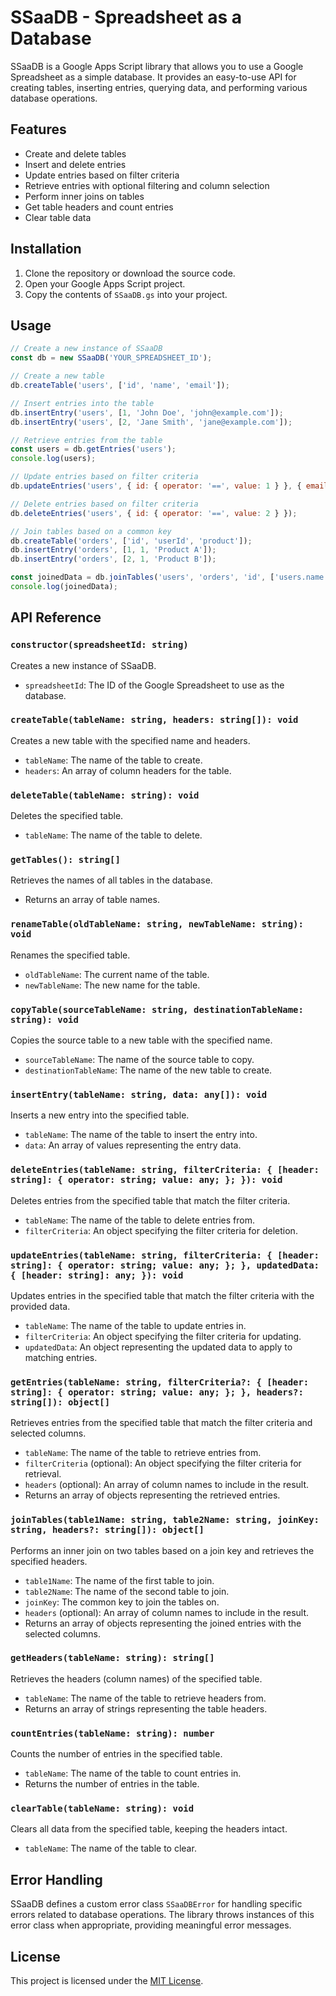 # SSaaDB - Spreadsheet as a Database

SSaaDB is a Google Apps Script library that allows you to use a Google Spreadsheet as a simple database. It provides an easy-to-use API for creating tables, inserting entries, querying data, and performing various database operations.

## Features

- Create and delete tables
- Insert and delete entries
- Update entries based on filter criteria
- Retrieve entries with optional filtering and column selection
- Perform inner joins on tables
- Get table headers and count entries
- Clear table data

## Installation

1. Clone the repository or download the source code.
2. Open your Google Apps Script project.
3. Copy the contents of `SSaaDB.gs` into your project.

## Usage

```javascript
// Create a new instance of SSaaDB
const db = new SSaaDB('YOUR_SPREADSHEET_ID');

// Create a new table
db.createTable('users', ['id', 'name', 'email']);

// Insert entries into the table
db.insertEntry('users', [1, 'John Doe', 'john@example.com']);
db.insertEntry('users', [2, 'Jane Smith', 'jane@example.com']);

// Retrieve entries from the table
const users = db.getEntries('users');
console.log(users);

// Update entries based on filter criteria
db.updateEntries('users', { id: { operator: '==', value: 1 } }, { email: 'john.doe@example.com' });

// Delete entries based on filter criteria
db.deleteEntries('users', { id: { operator: '==', value: 2 } });

// Join tables based on a common key
db.createTable('orders', ['id', 'userId', 'product']);
db.insertEntry('orders', [1, 1, 'Product A']);
db.insertEntry('orders', [2, 1, 'Product B']);

const joinedData = db.joinTables('users', 'orders', 'id', ['users.name', 'orders.product']);
console.log(joinedData);
```

## API Reference

### `constructor(spreadsheetId: string)`
Creates a new instance of SSaaDB.
- `spreadsheetId`: The ID of the Google Spreadsheet to use as the database.

### `createTable(tableName: string, headers: string[]): void`
Creates a new table with the specified name and headers.
- `tableName`: The name of the table to create.
- `headers`: An array of column headers for the table.

### `deleteTable(tableName: string): void`
Deletes the specified table.
- `tableName`: The name of the table to delete.

### `getTables(): string[]`
Retrieves the names of all tables in the database.
- Returns an array of table names.

### `renameTable(oldTableName: string, newTableName: string): void`
Renames the specified table.
- `oldTableName`: The current name of the table.
- `newTableName`: The new name for the table.

### `copyTable(sourceTableName: string, destinationTableName: string): void`
Copies the source table to a new table with the specified name.
- `sourceTableName`: The name of the source table to copy.
- `destinationTableName`: The name of the new table to create.

### `insertEntry(tableName: string, data: any[]): void`
Inserts a new entry into the specified table.
- `tableName`: The name of the table to insert the entry into.
- `data`: An array of values representing the entry data.

### `deleteEntries(tableName: string, filterCriteria: { [header: string]: { operator: string; value: any; }; }): void`
Deletes entries from the specified table that match the filter criteria.
- `tableName`: The name of the table to delete entries from.
- `filterCriteria`: An object specifying the filter criteria for deletion.

### `updateEntries(tableName: string, filterCriteria: { [header: string]: { operator: string; value: any; }; }, updatedData: { [header: string]: any; }): void`
Updates entries in the specified table that match the filter criteria with the provided data.
- `tableName`: The name of the table to update entries in.
- `filterCriteria`: An object specifying the filter criteria for updating.
- `updatedData`: An object representing the updated data to apply to matching entries.

### `getEntries(tableName: string, filterCriteria?: { [header: string]: { operator: string; value: any; }; }, headers?: string[]): object[]`
Retrieves entries from the specified table that match the filter criteria and selected columns.
- `tableName`: The name of the table to retrieve entries from.
- `filterCriteria` (optional): An object specifying the filter criteria for retrieval.
- `headers` (optional): An array of column names to include in the result.
- Returns an array of objects representing the retrieved entries.

### `joinTables(table1Name: string, table2Name: string, joinKey: string, headers?: string[]): object[]`
Performs an inner join on two tables based on a join key and retrieves the specified headers.
- `table1Name`: The name of the first table to join.
- `table2Name`: The name of the second table to join.
- `joinKey`: The common key to join the tables on.
- `headers` (optional): An array of column names to include in the result.
- Returns an array of objects representing the joined entries with the selected columns.

### `getHeaders(tableName: string): string[]`
Retrieves the headers (column names) of the specified table.
- `tableName`: The name of the table to retrieve headers from.
- Returns an array of strings representing the table headers.

### `countEntries(tableName: string): number`
Counts the number of entries in the specified table.
- `tableName`: The name of the table to count entries in.
- Returns the number of entries in the table.

### `clearTable(tableName: string): void`
Clears all data from the specified table, keeping the headers intact.
- `tableName`: The name of the table to clear.

## Error Handling

SSaaDB defines a custom error class `SSaaDBError` for handling specific errors related to database operations. The library throws instances of this error class when appropriate, providing meaningful error messages.

## License

This project is licensed under the [MIT License](LICENSE).